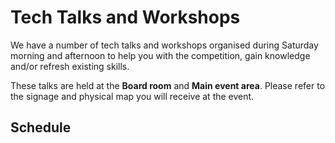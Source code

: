 # Tech Talks and Workshops

We have a number of tech talks and workshops organised during Saturday morning and afternoon to help you with the competition, gain knowledge and/or refresh existing skills.

These talks are held at the **Board room** and **Main event area**. Please refer to the signage and physical map you will receive at the event.

## Schedule
<!-- TODO add Schedule -->
